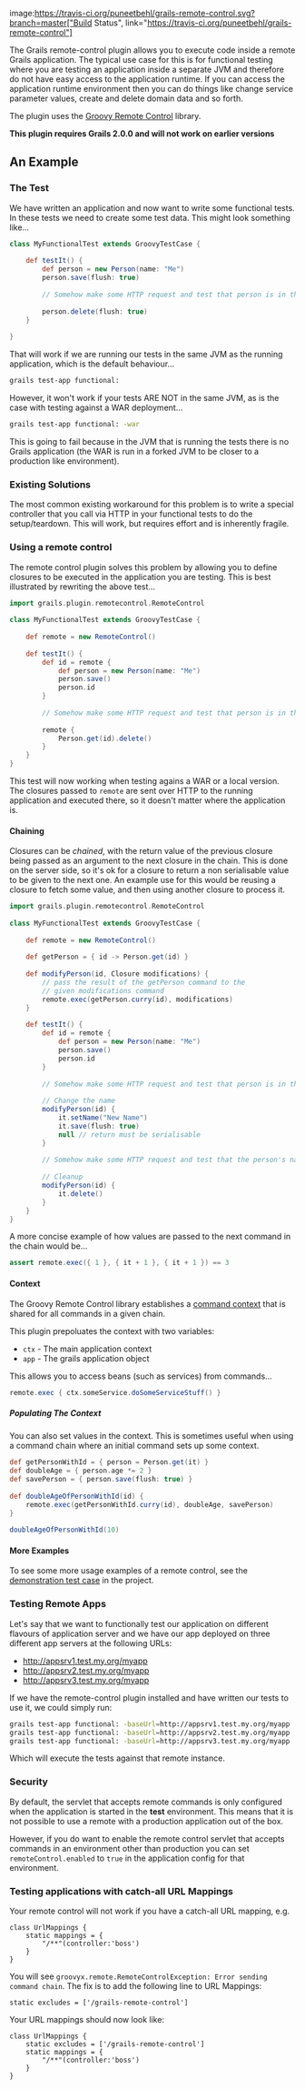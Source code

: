 image:https://travis-ci.org/puneetbehl/grails-remote-control.svg?branch=master["Build Status", link="https://travis-ci.org/puneetbehl/grails-remote-control"]

The Grails remote-control plugin allows you to execute code inside a remote Grails application. The typical use case for this is for functional testing where you are testing an application inside a separate JVM and therefore do not have easy access to the application runtime. If you can access the application runtime environment then you can do things like change service parameter values, create and delete domain data and so forth.

The plugin uses the [Groovy Remote Control](http://groovy.codehaus.org/modules/remote/ "Groovy Remote Control") library.

**This plugin requires Grails 2.0.0 and will not work on earlier versions**

## An Example

### The Test

We have written an application and now want to write some functional tests. In these tests we need to create some test data. This might look something like…
```groovy
class MyFunctionalTest extends GroovyTestCase {
        
    def testIt() {
        def person = new Person(name: "Me")
        person.save(flush: true)
        
        // Somehow make some HTTP request and test that person is in the DB
            
        person.delete(flush: true)
    }
        
}
```
That will work if we are running our tests in the same JVM as the running application, which is the default behaviour…
```sh
grails test-app functional:
```
However, it won't work if your tests ARE NOT in the same JVM, as is the case with testing against a WAR deployment…
```sh
grails test-app functional: -war
```    
This is going to fail because in the JVM that is running the tests there is no Grails application (the WAR is run in a forked JVM to be closer to a production like environment).

### Existing Solutions

The most common existing workaround for this problem is to write a special controller that you call via HTTP in your functional tests to do the setup/teardown. This will work, but requires effort and is inherently fragile.

### Using a remote control

The remote control plugin solves this problem by allowing you to define closures to be executed in the application you are testing. This is best illustrated by rewriting the above test…
```groovy
import grails.plugin.remotecontrol.RemoteControl
    
class MyFunctionalTest extends GroovyTestCase {
        
    def remote = new RemoteControl()
    
    def testIt() {
        def id = remote {
            def person = new Person(name: "Me")
            person.save()
            person.id
        }
            
        // Somehow make some HTTP request and test that person is in the DB
            
        remote {
            Person.get(id).delete()
        }
    }
}
```
This test will now working when testing agains a WAR or a local version. The closures passed to `remote` are sent over HTTP to the running application and executed there, so it doesn't matter where the application is.

#### Chaining

Closures can be *chained*, with the return value of the previous closure being passed as an argument to the next closure in the chain. This is done on the server side, so it's ok for a closure to return a non serialisable value to be given to the next one. An example use for this would be reusing a closure to fetch some value, and then using another closure to process it.
```groovy
import grails.plugin.remotecontrol.RemoteControl
    
class MyFunctionalTest extends GroovyTestCase {
        
    def remote = new RemoteControl()
        
    def getPerson = { id -> Person.get(id) }
        
    def modifyPerson(id, Closure modifications) {
        // pass the result of the getPerson command to the 
        // given modifications command
        remote.exec(getPerson.curry(id), modifications) 
    }
        
    def testIt() {
        def id = remote {
            def person = new Person(name: "Me")
            person.save()
            person.id
        }
            
        // Somehow make some HTTP request and test that person is in the DB
            
        // Change the name
        modifyPerson(id) { 
            it.setName("New Name")
            it.save(flush: true)
            null // return must be serialisable
        }
        
        // Somehow make some HTTP request and test that the person's name has changed
        
        // Cleanup
        modifyPerson(id) {
            it.delete()
        }
    }
}
```
A more concise example of how values are passed to the next command in the chain would be…
```groovy
assert remote.exec({ 1 }, { it + 1 }, { it + 1 }) == 3
```

#### Context

The Groovy Remote Control library establishes a [command context](http://groovy.codehaus.org/modules/remote/manual/latest/contexts.html "Groovy Remote Control - Command Context") that is shared for all commands in a given chain.

This plugin prepoluates the context with two variables:

* `ctx` - The main application context
* `app` - The grails application object

This allows you to access beans (such as services) from commands…
```groovy
remote.exec { ctx.someService.doSomeServiceStuff() }
```

##### Populating The Context

You can also set values in the context. This is sometimes useful when using a command chain where an initial command sets up some context.
```groovy
def getPersonWithId = { person = Person.get(it) }
def doubleAge = { person.age *= 2 }
def savePerson = { person.save(flush: true) }
    
def doubleAgeOfPersonWithId(id) {
    remote.exec(getPersonWithId.curry(id), doubleAge, savePerson)
}
    
doubleAgeOfPersonWithId(10)
```

#### More Examples

To see some more usage examples of a remote control, see the [demonstration test case](http://github.com/alkemist/grails-remote-control/blob/master/test/functional/SmokeTests.groovy) in the project.

### Testing Remote Apps

Let's say that we want to functionally test our application on different flavours of application server and we have our app deployed on three different app servers at the following URLs:

* http://appsrv1.test.my.org/myapp
* http://appsrv2.test.my.org/myapp
* http://appsrv3.test.my.org/myapp

If we have the remote-control plugin installed and have written our tests to use it, we could simply run:
```sh
grails test-app functional: -baseUrl=http://appsrv1.test.my.org/myapp
grails test-app functional: -baseUrl=http://appsrv2.test.my.org/myapp
grails test-app functional: -baseUrl=http://appsrv3.test.my.org/myapp
```

Which will execute the tests against that remote instance.

### Security

By default, the servlet that accepts remote commands is only configured when the application is started in the **test** environment. This means that it is not possible to use a remote with a production application out of the box.

However, if you do want to enable the remote control servlet that accepts commands in an environment other than production you can set `remoteControl.enabled` to `true` in the application config for that environment.

### Testing applications with catch-all URL Mappings

Your remote control will not work if you have a catch-all URL mapping, e.g.

	class UrlMappings {
		static mappings = {
			"/**"(controller:'boss')
		}
	}

You will see `groovyx.remote.RemoteControlException: Error sending command chain`.  The fix is to add the following line to URL Mappings:

	static excludes = ['/grails-remote-control']

Your URL mappings should now look like:

	class UrlMappings {
		static excludes = ['/grails-remote-control']
		static mappings = {
			"/**"(controller:'boss')
		}
	}
